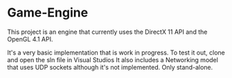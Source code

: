 # Game-Engine
This project is an engine that currently uses the DirectX 11 API and the OpenGL 4.1 API.

It's a very basic implementation that is work in progress.
To test it out, clone and open the sln file in Visual Studios
It also includes a Networking model that uses UDP sockets although it's not implemented. Only stand-alone.
